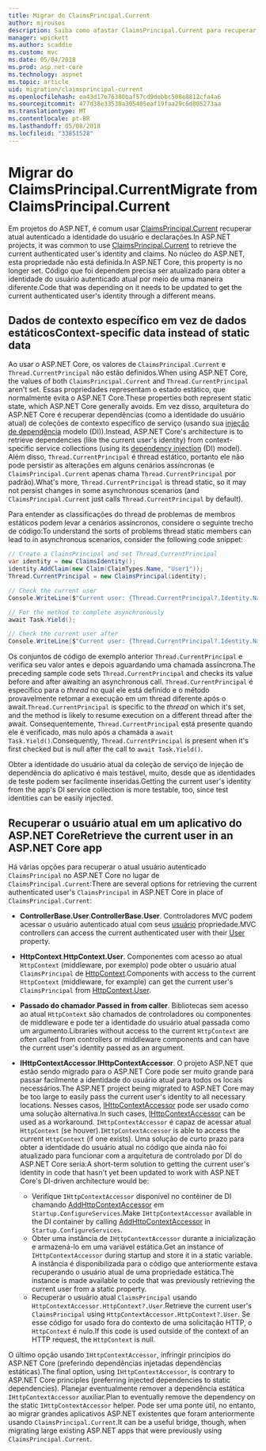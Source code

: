 ```yaml
---
title: Migrar do ClaimsPrincipal.Current
author: mjrousos
description: Saiba como afastar ClaimsPrincipal.Current para recuperar declarações no núcleo do ASP.NET e a identidade do usuário autenticado atual.
manager: wpickett
ms.author: scaddie
ms.custom: mvc
ms.date: 05/04/2018
ms.prod: asp.net-core
ms.technology: aspnet
ms.topic: article
uid: migration/claimsprincipal-current
ms.openlocfilehash: ea43d17e76380baf57cd9debbc508e8812cfa4a6
ms.sourcegitcommit: 477d38e33530a305405eaf19faa29c6d805273aa
ms.translationtype: MT
ms.contentlocale: pt-BR
ms.lasthandoff: 05/08/2018
ms.locfileid: "33851528"
---
```

# <a name="migrate-from-claimsprincipalcurrent"></a><span data-ttu-id="29f2c-103">Migrar do ClaimsPrincipal.Current</span><span class="sxs-lookup"><span data-stu-id="29f2c-103">Migrate from ClaimsPrincipal.Current</span></span>

<span data-ttu-id="29f2c-104">Em projetos do ASP.NET, é comum usar [ClaimsPrincipal.Current](/dotnet/api/system.security.claims.claimsprincipal.current) recuperar atual autenticado a identidade do usuário e declarações.</span><span class="sxs-lookup"><span data-stu-id="29f2c-104">In ASP.NET projects, it was common to use [ClaimsPrincipal.Current](/dotnet/api/system.security.claims.claimsprincipal.current) to retrieve the current authenticated user's identity and claims.</span></span> <span data-ttu-id="29f2c-105">No núcleo do ASP.NET, esta propriedade não está definida.</span><span class="sxs-lookup"><span data-stu-id="29f2c-105">In ASP.NET Core, this property is no longer set.</span></span> <span data-ttu-id="29f2c-106">Código que foi dependem precisa ser atualizado para obter a identidade do usuário autenticado atual por meio de uma maneira diferente.</span><span class="sxs-lookup"><span data-stu-id="29f2c-106">Code that was depending on it needs to be updated to get the current authenticated user's identity through a different means.</span></span>

## <a name="context-specific-data-instead-of-static-data"></a><span data-ttu-id="29f2c-107">Dados de contexto específico em vez de dados estáticos</span><span class="sxs-lookup"><span data-stu-id="29f2c-107">Context-specific data instead of static data</span></span>

<span data-ttu-id="29f2c-108">Ao usar o ASP.NET Core, os valores de `ClaimsPrincipal.Current` e `Thread.CurrentPrincipal` não estão definidos.</span><span class="sxs-lookup"><span data-stu-id="29f2c-108">When using ASP.NET Core, the values of both `ClaimsPrincipal.Current` and `Thread.CurrentPrincipal` aren't set.</span></span> <span data-ttu-id="29f2c-109">Essas propriedades representam o estado estático, que normalmente evita o ASP.NET Core.</span><span class="sxs-lookup"><span data-stu-id="29f2c-109">These properties both represent static state, which ASP.NET Core generally avoids.</span></span> <span data-ttu-id="29f2c-110">Em vez disso, arquitetura do ASP.NET Core é recuperar dependências (como a identidade do usuário atual) de coleções de contexto específico de serviço (usando sua [injeção de dependência](xref:fundamentals/dependency-injection) modelo (DI)).</span><span class="sxs-lookup"><span data-stu-id="29f2c-110">Instead, ASP.NET Core's architecture is to retrieve dependencies (like the current user's identity) from context-specific service collections (using its [dependency injection](xref:fundamentals/dependency-injection) (DI) model).</span></span> <span data-ttu-id="29f2c-111">Além disso, `Thread.CurrentPrincipal` é thread estático, portanto ele não pode persistir as alterações em alguns cenários assíncronas (e `ClaimsPrincipal.Current` apenas chama `Thread.CurrentPrincipal` por padrão).</span><span class="sxs-lookup"><span data-stu-id="29f2c-111">What's more, `Thread.CurrentPrincipal` is thread static, so it may not persist changes in some asynchronous scenarios (and `ClaimsPrincipal.Current` just calls `Thread.CurrentPrincipal` by default).</span></span>

<span data-ttu-id="29f2c-112">Para entender as classificações do thread de problemas de membros estáticos podem levar a cenários assíncronos, considere o seguinte trecho de código:</span><span class="sxs-lookup"><span data-stu-id="29f2c-112">To understand the sorts of problems thread static members can lead to in asynchronous scenarios, consider the following code snippet:</span></span>

```csharp
// Create a ClaimsPrincipal and set Thread.CurrentPrincipal
var identity = new ClaimsIdentity();
identity.AddClaim(new Claim(ClaimTypes.Name, "User1"));
Thread.CurrentPrincipal = new ClaimsPrincipal(identity);

// Check the current user
Console.WriteLine($"Current user: {Thread.CurrentPrincipal?.Identity.Name}");

// For the method to complete asynchronously
await Task.Yield();

// Check the current user after
Console.WriteLine($"Current user: {Thread.CurrentPrincipal?.Identity.Name}");
```

<span data-ttu-id="29f2c-113">Os conjuntos de código de exemplo anterior `Thread.CurrentPrincipal` e verifica seu valor antes e depois aguardando uma chamada assíncrona.</span><span class="sxs-lookup"><span data-stu-id="29f2c-113">The preceding sample code sets `Thread.CurrentPrincipal` and checks its value before and after awaiting an asynchronous call.</span></span> <span data-ttu-id="29f2c-114">`Thread.CurrentPrincipal` é específico para o *thread* no qual ele está definido e o método provavelmente retomar a execução em um thread diferente após o await.</span><span class="sxs-lookup"><span data-stu-id="29f2c-114">`Thread.CurrentPrincipal` is specific to the *thread* on which it's set, and the method is likely to resume execution on a different thread after the await.</span></span> <span data-ttu-id="29f2c-115">Consequentemente, `Thread.CurrentPrincipal` está presente quando ele é verificado, mas nulo após a chamada a `await Task.Yield()`.</span><span class="sxs-lookup"><span data-stu-id="29f2c-115">Consequently, `Thread.CurrentPrincipal` is present when it's first checked but is null after the call to `await Task.Yield()`.</span></span>

<span data-ttu-id="29f2c-116">Obter a identidade do usuário atual da coleção de serviço de injeção de dependência do aplicativo é mais testável, muito, desde que as identidades de teste podem ser facilmente inseridas.</span><span class="sxs-lookup"><span data-stu-id="29f2c-116">Getting the current user's identity from the app's DI service collection is more testable, too, since test identities can be easily injected.</span></span>

## <a name="retrieve-the-current-user-in-an-aspnet-core-app"></a><span data-ttu-id="29f2c-117">Recuperar o usuário atual em um aplicativo do ASP.NET Core</span><span class="sxs-lookup"><span data-stu-id="29f2c-117">Retrieve the current user in an ASP.NET Core app</span></span>

<span data-ttu-id="29f2c-118">Há várias opções para recuperar o atual usuário autenticado `ClaimsPrincipal` no ASP.NET Core no lugar de `ClaimsPrincipal.Current`:</span><span class="sxs-lookup"><span data-stu-id="29f2c-118">There are several options for retrieving the current authenticated user's `ClaimsPrincipal` in ASP.NET Core in place of `ClaimsPrincipal.Current`:</span></span>

* <span data-ttu-id="29f2c-119">**ControllerBase.User**.</span><span class="sxs-lookup"><span data-stu-id="29f2c-119">**ControllerBase.User**.</span></span> <span data-ttu-id="29f2c-120">Controladores MVC podem acessar o usuário autenticado atual com seus [usuário](/dotnet/api/microsoft.aspnetcore.mvc.controllerbase.user) propriedade.</span><span class="sxs-lookup"><span data-stu-id="29f2c-120">MVC controllers can access the current authenticated user with their [User](/dotnet/api/microsoft.aspnetcore.mvc.controllerbase.user) property.</span></span>
* <span data-ttu-id="29f2c-121">**HttpContext**.</span><span class="sxs-lookup"><span data-stu-id="29f2c-121">**HttpContext.User**.</span></span> <span data-ttu-id="29f2c-122">Componentes com acesso ao atual `HttpContext` (middleware, por exemplo) pode obter o usuário atual `ClaimsPrincipal` de [HttpContext](/dotnet/api/microsoft.aspnetcore.http.httpcontext.user).</span><span class="sxs-lookup"><span data-stu-id="29f2c-122">Components with access to the current `HttpContext` (middleware, for example) can get the current user's `ClaimsPrincipal` from [HttpContext.User](/dotnet/api/microsoft.aspnetcore.http.httpcontext.user).</span></span>
* <span data-ttu-id="29f2c-123">**Passado do chamador**.</span><span class="sxs-lookup"><span data-stu-id="29f2c-123">**Passed in from caller**.</span></span> <span data-ttu-id="29f2c-124">Bibliotecas sem acesso ao atual `HttpContext` são chamados de controladores ou componentes de middleware e pode ter a identidade do usuário atual passada como um argumento.</span><span class="sxs-lookup"><span data-stu-id="29f2c-124">Libraries without access to the current `HttpContext` are often called from controllers or middleware components and can have the current user's identity passed as an argument.</span></span>
* <span data-ttu-id="29f2c-125">**IHttpContextAccessor**.</span><span class="sxs-lookup"><span data-stu-id="29f2c-125">**IHttpContextAccessor**.</span></span> <span data-ttu-id="29f2c-126">O projeto ASP.NET que estão sendo migrado para o ASP.NET Core pode ser muito grande para passar facilmente a identidade do usuário atual para todos os locais necessários.</span><span class="sxs-lookup"><span data-stu-id="29f2c-126">The ASP.NET project being migrated to ASP.NET Core may be too large to easily pass the current user's identity to all necessary locations.</span></span> <span data-ttu-id="29f2c-127">Nesses casos, [IHttpContextAccessor](/dotnet/api/microsoft.aspnetcore.http.ihttpcontextaccessor) pode ser usado como uma solução alternativa.</span><span class="sxs-lookup"><span data-stu-id="29f2c-127">In such cases, [IHttpContextAccessor](/dotnet/api/microsoft.aspnetcore.http.ihttpcontextaccessor) can be used as a workaround.</span></span> <span data-ttu-id="29f2c-128">`IHttpContextAccessor` é capaz de acessar atual `HttpContext` (se houver).</span><span class="sxs-lookup"><span data-stu-id="29f2c-128">`IHttpContextAccessor` is able to access the current `HttpContext` (if one exists).</span></span> <span data-ttu-id="29f2c-129">Uma solução de curto prazo para obter a identidade do usuário atual no código que ainda não foi atualizado para funcionar com a arquitetura de controlado por DI do ASP.NET Core seria:</span><span class="sxs-lookup"><span data-stu-id="29f2c-129">A short-term solution to getting the current user's identity in code that hasn't yet been updated to work with ASP.NET Core's DI-driven architecture would be:</span></span>

  * <span data-ttu-id="29f2c-130">Verifique `IHttpContextAccessor` disponível no contêiner de DI chamando [AddHttpContextAccessor](https://github.com/aspnet/Hosting/issues/793) em `Startup.ConfigureServices`.</span><span class="sxs-lookup"><span data-stu-id="29f2c-130">Make `IHttpContextAccessor` available in the DI container by calling [AddHttpContextAccessor](https://github.com/aspnet/Hosting/issues/793) in `Startup.ConfigureServices`.</span></span>
  * <span data-ttu-id="29f2c-131">Obter uma instância de `IHttpContextAccessor` durante a inicialização e armazená-lo em uma variável estática.</span><span class="sxs-lookup"><span data-stu-id="29f2c-131">Get an instance of `IHttpContextAccessor` during startup and store it in a static variable.</span></span> <span data-ttu-id="29f2c-132">A instância é disponibilizada para o código que anteriormente estava recuperando o usuário atual de uma propriedade estática.</span><span class="sxs-lookup"><span data-stu-id="29f2c-132">The instance is made available to code that was previously retrieving the current user from a static property.</span></span>
  * <span data-ttu-id="29f2c-133">Recuperar o usuário atual `ClaimsPrincipal` usando `HttpContextAccessor.HttpContext?.User`.</span><span class="sxs-lookup"><span data-stu-id="29f2c-133">Retrieve the current user's `ClaimsPrincipal` using `HttpContextAccessor.HttpContext?.User`.</span></span> <span data-ttu-id="29f2c-134">Se esse código for usado fora do contexto de uma solicitação HTTP, o `HttpContext` é nulo.</span><span class="sxs-lookup"><span data-stu-id="29f2c-134">If this code is used outside of the context of an HTTP request, the `HttpContext` is null.</span></span>

<span data-ttu-id="29f2c-135">O último opção usando `IHttpContextAccessor`, infringir princípios do ASP.NET Core (preferindo dependências injetadas dependências estáticas).</span><span class="sxs-lookup"><span data-stu-id="29f2c-135">The final option, using `IHttpContextAccessor`, is contrary to ASP.NET Core principles (preferring injected dependencies to static dependencies).</span></span> <span data-ttu-id="29f2c-136">Planejar eventualmente remover a dependência estática `IHttpContextAccessor` auxiliar.</span><span class="sxs-lookup"><span data-stu-id="29f2c-136">Plan to eventually remove the dependency on the static `IHttpContextAccessor` helper.</span></span> <span data-ttu-id="29f2c-137">Pode ser uma ponte útil, no entanto, ao migrar grandes aplicativos ASP.NET existentes que foram anteriormente usando `ClaimsPrincipal.Current`.</span><span class="sxs-lookup"><span data-stu-id="29f2c-137">It can be a useful bridge, though, when migrating large existing ASP.NET apps that were previously using `ClaimsPrincipal.Current`.</span></span>
